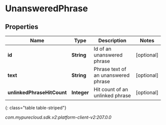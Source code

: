 # UnansweredPhrase


## Properties

| Name | Type | Description | Notes |
| ------------ | ------------- | ------------- | ------------- |
| **id** | **String** | Id of an unanswered phrase |  [optional] |
| **text** | **String** | Phrase text of an unanswered phrase |  [optional] |
| **unlinkedPhraseHitCount** | **Integer** | Hit count of an unlinked phrase |  [optional] |
{: class="table table-striped"}




_com.mypurecloud.sdk.v2:platform-client-v2:207.0.0_
